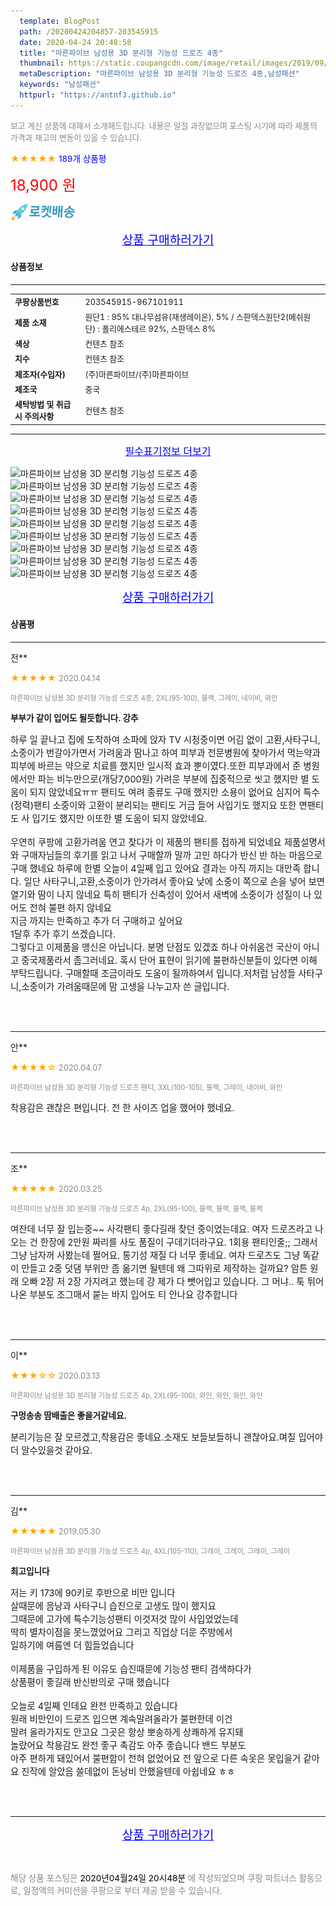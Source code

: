 ```yaml
---
  template: BlogPost
  path: /20200424204857-203545915
  date: 2020-04-24 20:48:58
  title: "마른파이브 남성용 3D 분리형 기능성 드로즈 4종"
  thumbnail: https://static.coupangcdn.com/image/retail/images/2019/09/25/15/1/3e8ce699-c56f-49c5-be20-fca3d96708f7.jpg
  metaDescription: "마른파이브 남성용 3D 분리형 기능성 드로즈 4종,남성패션"
  keywords: "남성패션"
  httpurl: "https://antnf3.github.io"
---
```

  
<span style="color: #888;font-size:0.8rem">보고 계신 상품에 대해서 소개해드립니다.
내용은 일절 과장없으며 포스팅 시기에 따라 제품의 가격과 재고의 변동이 있을 수 있습니다.</span>
  
<span style="color: orange;">★★★★★</span> <span style="color: blue;font-size: 0.85rem;">189개 상품평</span>

<span style="font-size: 0.9rem"></span> 

<span style="color: red;font-size: 1.5rem;">18,900 원</span>

![로켓배송](/assets/rocket_logo.png)

<p align="center"><a href="http://me2.do/x7tsUCu7" style="font-size: 1.2rem; color: blue;">상품 구매하러가기</a></p>

#### 상품정보

---

|                  |                       |
| ---------------- | --------------------- |
| **<span style="font-size:0.8rem;">쿠팡상품번호</span>** | <span style="font-size:0.8rem;">203545915-967101911</span> |
| **<span style="font-size:0.8rem;">제품 소재</span>**    | <span style="font-size:0.8rem;">원단1 : 95% 대나무섬유(재생레이온), 5% / 스판덱스원단2(메쉬원단) : 폴리에스테르 92%, 스판덱스 8%</span>        |
| **<span style="font-size:0.8rem;">색상</span>**    | <span style="font-size:0.8rem;">컨텐츠 참조</span>        |
| **<span style="font-size:0.8rem;">치수</span>**    | <span style="font-size:0.8rem;">컨텐츠 참조</span>        |
| **<span style="font-size:0.8rem;">제조자(수입자)</span>**    | <span style="font-size:0.8rem;">(주)마른파이브/(주)마른파이브</span>        |
| **<span style="font-size:0.8rem;">제조국</span>**    | <span style="font-size:0.8rem;">중국</span>        |
| **<span style="font-size:0.8rem;">세탁방법 및 취급시 주의사항</span>**    | <span style="font-size:0.8rem;">컨텐츠 참조</span>        |




---

<p align="center"><a href="http://me2.do/x7tsUCu7" style="font-size: 1rem; color: blue;">필수표기정보 더보기</a></p>

![마른파이브 남성용 3D 분리형 기능성 드로즈 4종](http://thumbnail8.coupangcdn.com/thumbnails/remote/q89/image/retail/images/2019/09/25/15/4/524ddf32-8f5e-4bd4-a85f-2f188333c442.jpg)
![마른파이브 남성용 3D 분리형 기능성 드로즈 4종](http://thumbnail8.coupangcdn.com/thumbnails/remote/q89/image/retail/images/2019/09/25/15/9/45ddca15-98c9-41a9-9682-d7ea65c06b9e.jpg)
![마른파이브 남성용 3D 분리형 기능성 드로즈 4종](http://thumbnail7.coupangcdn.com/thumbnails/remote/q89/image/retail/images/2019/09/25/15/0/427a788e-acd4-4fb0-976f-35e84babd9d5.jpg)
![마른파이브 남성용 3D 분리형 기능성 드로즈 4종](http://thumbnail10.coupangcdn.com/thumbnails/remote/q89/image/retail/images/2019/09/25/15/9/568d723f-d67c-40ff-bcee-546b375ddaa4.jpg)
![마른파이브 남성용 3D 분리형 기능성 드로즈 4종](http://thumbnail6.coupangcdn.com/thumbnails/remote/q89/image/retail/images/2019/09/25/15/0/330fe35a-52ed-4059-a0a2-3f7860179518.jpg)
![마른파이브 남성용 3D 분리형 기능성 드로즈 4종](http://thumbnail8.coupangcdn.com/thumbnails/remote/q89/image/retail/images/2019/09/25/15/3/0d3cfda4-70be-40b3-97bb-245f5fa77707.jpg)
![마른파이브 남성용 3D 분리형 기능성 드로즈 4종](http://thumbnail7.coupangcdn.com/thumbnails/remote/q89/image/retail/images/2019/09/25/15/6/bbd88f00-6831-4589-b3da-e2ba3ac60ea2.jpg)
![마른파이브 남성용 3D 분리형 기능성 드로즈 4종](http://thumbnail10.coupangcdn.com/thumbnails/remote/q89/image/retail/images/2019/09/25/15/3/5ef816bb-e044-4c23-ad39-756d301e387f.jpg)
![마른파이브 남성용 3D 분리형 기능성 드로즈 4종](http://thumbnail7.coupangcdn.com/thumbnails/remote/q89/image/retail/images/2019/09/23/20/7/b04cf84f-0f2e-4387-8627-7e7384d644fe.jpg)

<p align="center"><a href="http://me2.do/x7tsUCu7" style="font-size: 1.2rem; color: blue;">상품 구매하러가기</a></p>

#### 상품평
  
---
  
전**
    
<span style="color: orange;">★★★★★</span> <span style="font-size:0.8rem;color: #888;">2020.04.14</span>
    
<span style="color: #888;font-size:0.7rem">마른파이브 남성용 3D 분리형 기능성 드로즈 4종, 2XL(95-100), 블랙, 그레이, 네이비, 와인</span>
    
<span style="font-size:0.85rem">**부부가 같이 입어도 될듯합니다. 강추**</span>
    
<span style="font-size: 0.9rem;">하루 일 끝나고 집에 도착하여 소파에 앉자 TV 시청중이면 어김 없이 고환,사타구니,소중이가 번갈아가면서 가려움과 땀나고 하여 피부과 전문병원에 찾아가서 먹는약과 피부에 바르는 약으로 치료를 했지만 일시적 효과 뿐이였다.또한 피부과에서 준 병원에서만 파는 비누만으로(개당7,000원) 가려운 부분에 집중적으로 씻고 했지만 별 도움이 되지 않았네요ㅠㅠ 팬티도 여려 종류도 구매 했지만 소용이 없어요 심지어 특수(정력)팬티 소중이와 고환이 분리되는 팬티도 거금 들어 사입기도 했지요 또한 면팬티도 사 입기도 했지만 이또한 별 도움이 되지 않았네요.<br/><br/>우연히 쿠팡에 고환가려움 연고 찾다가 이 제품의 팬티를 접하게 되었네요 제품설명서와 구매자님들의 후기를 읽고 나서 구매할까 말까 고민 하다가 반신 반 하는 마음으로 구매 했네요 하루에 한별 오늘이 4일째 입고 있어요 결과는 아직 까지는 대만족 합니다. 일단 사타구니,고환,소중이가 안가려서 좋아요 낮에 소중이 쪽으로 손을 넣어 보면 열기와 땀이 나지 않네요 특히 팬티가 신축성이 있어서 새벽에 소중이가 성질이 나 있어도 전혀 불편 하지 않네요<br/>지금 까지는 만족하고 추가 더 구매하고 싶어요<br/>1달후 추가 후기 쓰겠습니다.<br/>그렇다고 이제품을 맹신은 아닙니다. 분명 단점도 있겠죠 하나 아쉬움건 국산이 아니고 중국제품라서 좀그러네요. 혹시 단어 표현이 읽기에 불편하신분들이 있다면 이해 부탁드립니다. 구매할때 조금이라도 도움이 될까하여서 입니다.저처럼 남성들 사타구니,소중이가 가려움때문에 맘 고생을 나누고자 쓴 글입니다.</span>
    
<br>
<br>

---
  
안**
    
<span style="color: orange;">★★★★☆</span> <span style="font-size:0.8rem;color: #888;">2020.04.07</span>
    
<span style="color: #888;font-size:0.7rem">마른파이브 남성용 3D 분리형 기능성 드로즈 팬티, 3XL(100-105), 블랙, 그레이, 네이비, 와인</span>
    

    
<span style="font-size: 0.9rem;">착용감은 괜찮은 편입니다. 전 한 사이즈 업을 했어야 했네요.</span>
    
<br>
<br>

---
  
조**
    
<span style="color: orange;">★★★★★</span> <span style="font-size:0.8rem;color: #888;">2020.03.25</span>
    
<span style="color: #888;font-size:0.7rem">마른파이브 남성용 3D 분리형 기능성 드로즈 4p, 2XL(95-100), 블랙, 블랙, 블랙, 블랙</span>
    

    
<span style="font-size: 0.9rem;">여잔데 너무 잘 입는중~~ 사각팬티 좋다길래 찾던 중이었는데요. 여자 드로즈라고 나오는 건 한장에 2만원 짜리를 사도 품질이 구데기더라구요. 1회용 팬티인줄;; 그래서 그냥 남자꺼 사봤는데 쩔어요. 통기성 재질 다 너무 좋네요. 여자 드로즈도 그냥 똑같이 만들고 2중 덧댐 부위만 좀 옮기면 될텐데 왜 그따위로 제작하는 걸까요? 암튼 원래 오빠 2장 저 2장 가지려고 했는데 걍 제가 다 뺏어입고 있습니다. 그 머냐.. 툭 튀어나온 부분도 조그매서 붙는 바지 입어도 티 안나요 강추합니다</span>
    
<br>
<br>

---
  
이**
    
<span style="color: orange;">★★★☆☆</span> <span style="font-size:0.8rem;color: #888;">2020.03.13</span>
    
<span style="color: #888;font-size:0.7rem">마른파이브 남성용 3D 분리형 기능성 드로즈 4p, 2XL(95-100), 와인, 와인, 와인, 와인</span>
    
<span style="font-size:0.85rem">**구멍송송 땀배출은 좋을거같네요.**</span>
    
<span style="font-size: 0.9rem;">분리기능은 잘 모르겠고,착용감은 좋네요.소재도 보들보들하니 괜찮아요.며칠 입어야 더 알수있을것 같아요.</span>
    
<br>
<br>

---
  
김**
    
<span style="color: orange;">★★★★★</span> <span style="font-size:0.8rem;color: #888;">2019.05.30</span>
    
<span style="color: #888;font-size:0.7rem">마른파이브 남성용 3D 분리형 기능성 드로즈 4p, 4XL(105-110), 그레이, 그레이, 그레이, 그레이</span>
    
<span style="font-size:0.85rem">**최고입니다**</span>
    
<span style="font-size: 0.9rem;">저는 키 173에 90키로 후반으로 비만 입니다<br/>살때문에 음낭과 사타구니 습진으로 고생도 많이 했지요<br/>그때문에 고가에 특수기능성팬티 이것저것 많이 사입었었는데<br/>딱히 별차이점을 못느꼈었어요 그리고 직업상 더운 주방에서<br/>일하기에 여름엔 더 힘들었습니다<br/><br/>이제품을 구입하게 된 이유도 습진때문에 기능성 팬티 검색하다가 <br/>상품평이 좋길래 반신반의로 구매 했습니다<br/><br/>오늘로 4일째 인데요 완전 만족하고 있습니다<br/>원래 비만인이 드로즈 입으면 계속말려올라가 불편한데 이건 <br/>말려 올라가지도 안고요 그곳은 항상 뽀송하게 상쾌하게 유지돼<br/>놀랐어요 착용감도 완전 좋구 촉감도 아주 좋습니다 밴드 부분도<br/>아주 편하게 돼있어서 불편함이 전혀 없었어요 전 앞으로 다른 속옷은 못입을거 같아요 진작에 알았음 쓸데없이 돈낭비 안했을텐데 아쉽네요 ㅎㅎ</span>
    
<br>
<br>


  
---
  
<p align="center"><a href="http://me2.do/x7tsUCu7" style="font-size: 1.2rem; color: blue;">상품 구매하러가기</a></p>
  
<br>
  
<span style="font-size: 0.85rem; color: #888;">해당 상품 포스팅은 <span style="color: #000;"> 2020년04월24일 20시48분 </span> 에 작성되었으며 쿠팡 파트너스 활동으로, 일정액의 커미션을 쿠팡으로 부터 제공 받을 수 있습니다.</span>